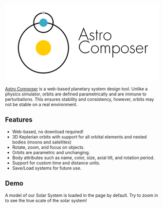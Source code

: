 ![logo](astrologo.png)

[Astro Composer](https://mtirado1.github.io/astrocomposer) is a web-based planetary system design tool. Unlike a physics simulator, orbits are defined parametrically and are immune to perturbations. This ensures stability and consistency, however, orbits may not be stable on a real environment.

## Features

* Web-based, no download required!
* 3D Keplerian orbits with support for all orbital elements and nested bodies (moons and satellites)
* Rotate, zoom, and focus on objects.
* Orbits are parametric and unchanging.
* Body attributes such as name, color, size, axial tilt, and rotation period.
* Support for custom time and distance units.
* Save/Load systems for future use.

## Demo

A model of our Solar System is loaded in the page by default. Try to zoom in to see the true scale of the solar system!
